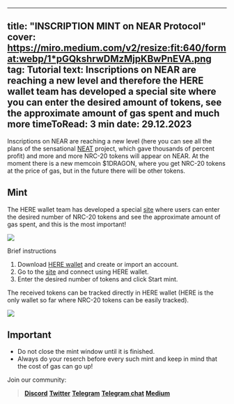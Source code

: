 -----
title: "INSCRIPTION MINT on NEAR Protocol"
cover: https://miro.medium.com/v2/resize:fit:640/format:webp/1*pGQkshrwDMzMjpKBwPnEVA.png
tag: Tutorial
text: Inscriptions on NEAR are reaching a new level and therefore the HERE wallet team has developed a special site where you can enter the desired amount of tokens, see the approximate amount of gas spent and much more
timeToRead: 3 min
date: 29.12.2023
-----

Inscriptions on NEAR are reaching a new level (here you can see all the plans of the sensational [NEAT](https://neatprotocol.ai/ ) project, which gave thousands of percent profit) and more and more NRC-20 tokens will appear on NEAR.
At the moment there is a new memcoin $1DRAGON, where you get NRC-20 tokens at the price of gas, but in the future there will be other tokens.

## Mint

The HERE wallet team has developed a special [site](https://my.herewallet.app/inscription) where users can enter the desired number of NRC-20 tokens and see the approximate amount of gas spent, and this is the most important!

![](https://miro.medium.com/v2/resize:fit:640/format:webp/1*zJkiGE2dVBhf0MmJRP7cEQ.jpeg)

Brief instructions
1) Download [HERE wallet](https://download.herewallet.app/mediumru) and create or import an account.
2) Go to the [site]([https://my.herewallet.app/](https://my.herewallet.app/inscription)) and connect using HERE wallet.
3) Enter the desired number of tokens and click Start mint.

The received tokens can be tracked directly in HERE wallet (HERE is the only wallet so far where NRC-20 tokens can be easily tracked).

![](https://miro.medium.com/v2/resize:fit:640/format:webp/1*GVmLE8q2kw1dKHMvLPF3bQ.png)

## Important

- Do not close the mint window until it is finished.
- Always do your reserch before every such mint and keep in mind that the cost of gas can go up!

Join our community:
> [**Discord**](https://discord.gg/AfB5cvtFXH)
> [**Twitter**](https://twitter.com/here_wallet)
> [**Telegram**](https://t.me/herewallet)
> [**Telegram chat**](https://t.me/herewalletchat)
> [**Medium**](https://medium.com/@nearhere)

